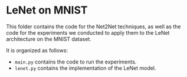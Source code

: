 # LeNet on MNIST

This folder contains the code for the Net2Net techniques, as well as the code for the experiments we conducted to apply them to the LeNet architecture on the MNIST dataset.

It is organized as follows:
- `main.py` contains the code to run the experiments.
- `lenet.py` contains the implementation of the LeNet model.